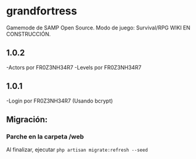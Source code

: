 # grandfortress
Gamemode de SAMP Open Source. Modo de juego: Survival/RPG
WIKI EN CONSTRUCCIÓN.
## 1.0.2
 -Actors por FR0Z3NH34R7
 -Levels por FR0Z3NH34R7
## 1.0.1
 -Login por FR0Z3NH34R7 (Usando bcrypt)

## Migración: 

### Parche en la carpeta /web

Al finalizar, ejecutar `php artisan migrate:refresh --seed`
